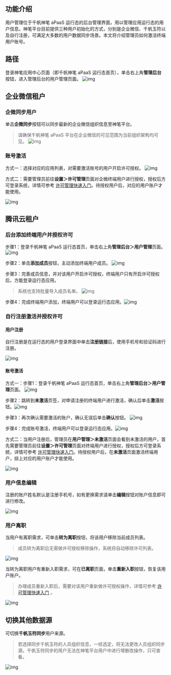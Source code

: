 ## **功能介绍**

用户管理位于千帆神笔 aPaaS 运行态的后台管理界面，用以管理应用运行态的用户信息。神笔平台目前提供三种用户初始化的方式，分别是企业微信、千帆玉符以及自行注册，可满足大多数的用户数据同步场景。本文将介绍管理员如何激活终端用户账号。

## **路径**

登录神笔应用中心页面（即千帆神笔 aPaaS 运行态首页），单击右上角**管理后台**按钮，进入管理后台的用户管理页面。                 ![img](https://qcloudimg.tencent-cloud.cn/raw/79affa912e70e3bbee66c63f58252c11.jpg)        

## **企业微信租户**

### **企微同步用户**

单击**企微同步**按钮可以同步最新的企业微信组织信息至神笔平台。

> 请确保千帆神笔 aPaaS 平台在企业微信的可见范围为当前组织架构均可见。                             ![img](https://qcloudimg.tencent-cloud.cn/raw/8458f258b35a750f26510857dc407161.png)                

### **账号激活**

方式一：选择对应的应用列表，对需要激活账号的用户开启许可授权。                 ![img](https://qcloudimg.tencent-cloud.cn/raw/5a5561d94d92fcb72546895081bdc995.png)        

方式二：需要管理员前往**设置＞许可管理**页面对企微终端用户进行授权，授权后方可登录系统，详情可参考 [许可管理快速入门](https://cloud.tencent.com/document/product/1365/67916)。待授权用户后，对应的用户账户才能使用。

![img](https://qcloudimg.tencent-cloud.cn/raw/ee0f186e01d70a45f6fbc193b6bfedbb.png)        

## **腾讯云租户**

### **后台添加终端用户并授权许可**

步骤1：登录千帆神笔 aPaaS 运行态首页，单击右上角**管理后台＞用户管理**页面。 ![img](https://qcloudimg.tencent-cloud.cn/raw/79affa912e70e3bbee66c63f58252c11.jpg)        

步骤2：单击**添加成员**按钮，主动添加终端用户成员。 ![img](https://qcloudimg.tencent-cloud.cn/raw/70a77b419ef1b931ce339a2a3b8b309f.png)        

步骤3：完善成员信息，并对该用户开启许可授权，终端用户只有开启许可授权后，方能登录运行态应用。

> 系统也支持批量导入成员名单。 ![img](https://qcloudimg.tencent-cloud.cn/raw/cfc228646501eed8a7f69027dccc2607.png)        

步骤4：完成终端用户添加，终端用户可以登录运行态应用。![img](https://qcloudimg.tencent-cloud.cn/raw/c2025df9cfeed143dc30c4deea7e147f.png)        

### **自行注册激活并授权许可**

#### 用户注册

自行注册是在运行态的用户登录界面中单击**注册链接**后，使用手机号和验证码进行注册。

![img](https://qcloudimg.tencent-cloud.cn/raw/7b1aa0211a62805f41ad018a74ff965f.jpg)        

#### **账号激活**

方式一：步骤1：登录千帆神笔 aPaaS 运行态首页，单击右上角**管理后台＞用户管理**页面。 ![img](https://qcloudimg.tencent-cloud.cn/raw/79affa912e70e3bbee66c63f58252c11.jpg)        

步骤2：跳转到**未激活**页签，对申请注册的终端用户进行激活，确认后单击**激活**按钮。![img](https://qcloudimg.tencent-cloud.cn/raw/f1191d5460570d47c60c5c96ec429104.png)        

步骤3：再次确认需要激活的账户，确认无误后单击**确认**按钮。  ![img](https://qcloudimg.tencent-cloud.cn/raw/ad7eecf65b6aa91a8a00439965d802f9.png)        

步骤4：完成账号激活，终端用户可以登录运行态应用。![img](https://qcloudimg.tencent-cloud.cn/raw/de37d6c2c64c0dd47438da6e6285fea5.png)        

方式二：当用户注册后，管理员在**用户管理＞未激活**页面会看到未激活的用户，首先需要管理员前往**设置＞许可管理**页面对终端用户进行授权，授权后方可登录系统，详情可参考 [许可管理快速入门](https://cloud.tencent.com/document/product/1365/67916)。待授权用户后，在**未激活**页面激活终端用户，综上对应的用户账户才能使用。

![img](https://qcloudimg.tencent-cloud.cn/raw/2851d077cd2ab0fc50f52b1bed5f0524.png)        

### **用户信息编辑**

注册的账户姓名默认是注册手机号，如有更换需求请单击**编辑**按钮对账户信息即可进行修改。

![img](https://qcloudimg.tencent-cloud.cn/raw/5c8389a10423c72f54b95989afa85235.png)        

### **用户离职**

当用户有离职需求，可单击**转为离职**按钮，将该用户移除当前成员列表。

> 成员转为离职后无需做许可授权移除操作，系统将自动移除许可列表。

![img](https://qcloudimg.tencent-cloud.cn/raw/595f20790e2131f2db6852f70d908853.png)        

当转为离职用户有重新入职需求，可在**已离职**页面，单击**重新入职**按钮，恢复该用户账户。

> 办理成员重新入职后，需要对该用户重新做许可授权操作，详情可参考 [许可管理快速入门](https://cloud.tencent.com/document/product/1365/67916) 。

![img](https://qcloudimg.tencent-cloud.cn/raw/408760af78638004d7b7da8e5c9c8f3d.png)        

## **切换其他数据源**

可切换**千帆玉符同步**用户来源。

> 若选择同步千帆玉符的人员组织信息，一经选定，将无法更改人员组织同步源。千帆玉符同步的用户无法在神笔平台用户中进行增删改操作，只可查看。

![img](https://qcloudimg.tencent-cloud.cn/raw/b209cf5cde3b71593d4c627a06f0bb58.png)        
